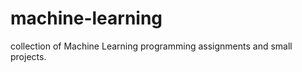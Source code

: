 machine-learning
================

collection of Machine Learning programming assignments and small projects.
